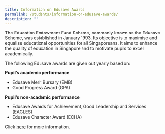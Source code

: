 ```yaml
---
title: Information on Edusave Awards
permalink: /students/information-on-edusave-awards/
description: ""
---
```


The Education Endowment Fund Scheme, commonly known as the Edusave Scheme, was established in January 1993. Its objective is to maximise and equalise educational opportunities for all Singaporeans. It aims to enhance the quality of education in Singapore and to motivate pupils to excel academically.

The following Edusave awards are given out yearly based on:

**Pupil’s academic performance**

*   Edusave Merit Bursary (EMB)
*   Good Progress Award (GPA)

**Pupil’s non-academic performance**

*   Edusave Awards for Achievement, Good Leadership and Services (EAGLES)
*   Edusave Character Award (ECHA)

Click [here](https://www.moe.gov.sg/financial-matters/awards-scholarships/edusave-awards) for more information.